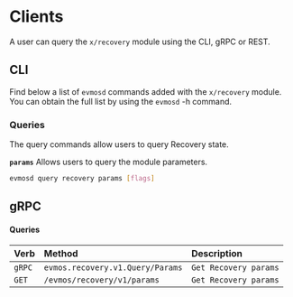 <!--
order: 5
-->

# Clients

A user can query the `x/recovery` module using the CLI, gRPC or REST.

## CLI

Find below a list of `evmosd` commands added with the `x/recovery` module. You can obtain the full list by using the `evmosd` -h command.

### Queries

The query commands allow users to query Recovery state.

**`params`**
Allows users to query the module parameters.

```bash
evmosd query recovery params [flags]
```

## gRPC

#### Queries

| Verb   |              Method              |           Description |
| :----- | :------------------------------- | :-------------------- |
| `gRPC` | `evmos.recovery.v1.Query/Params` | `Get Recovery params` |
| `GET`  |   `/evmos/recovery/v1/params`    | `Get Recovery params` |
